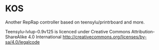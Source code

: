 KOS
===

Another RepRap controller based on teensylu/printrboard and more. 

Teensylu-lvlup-0.9v125 is licenced under Creative Commons Attribution-ShareAlike 4.0 International 
http://creativecommons.org/licenses/by-sa/4.0/legalcode
